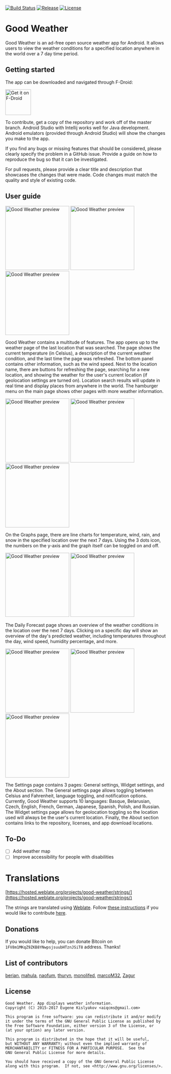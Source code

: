 [![Build Status](https://travis-ci.org/qqq3/good-weather.svg?branch=master)](https://travis-ci.org/qqq3/good-weather)
[![Release](https://img.shields.io/github/release/qqq3/good-weather.svg)](https://github.com/qqq3/good-weather/releases)
[![License](https://img.shields.io/badge/license-GNU_GPLv3-orange.svg)](https://raw.githubusercontent.com/qqq3/good-weather/HEAD/LICENSE)

# Good Weather
Good Weather is an ad-free open source weather app for Android. It allows users to view the weather conditions for a specified location anywhere in the world over a 7 day time period. 

## Getting started
The app can be downloaded and navigated through F-Droid:

[<img src="https://f-droid.org/badge/get-it-on.png" alt="Get it on F-Droid" height="80">](https://f-droid.org/repository/browse/?fdid=org.asdtm.goodweather)

To contribute, get a copy of the repository and work off of the master branch. Android Studio with Intellij works well for Java development. Android emulators (provided through Android Studio) will show the changes you make to the app. 

If you find any bugs or missing features that should be considered, please clearly specify the problem in a GitHub issue. Provide a guide on how to reproduce the bug so that it can be investigated.

For pull requests, please provide a clear title and description that showcases the changes that were made. Code changes must match the quality and style of existing code. 

## User guide
[<img src="http://i.imgur.com/FntbN8S.png" alt="Good Weather preview" width="200">](http://i.imgur.com/FntbN8S.png)
[<img src="http://i.imgur.com/WVFXEoo.png" alt="Good Weather preview" width="200">](http://i.imgur.com/WVFXEoo.png)
[<img src="http://i.imgur.com/Ccg6rKf.png" alt="Good Weather preview" width="200">](https://i.imgur.com/Ccg6rKf.png)

Good Weather contains a multitude of features. The app opens up to the weather page of the last location that was searched. The page shows the current temperature (in Celsius), a description of the current weather condition, and the last time the page was refreshed. The bottom panel contains other information, such as the wind speed. Next to the location name, there are buttons for refreshing the page, searching for a new location, and showing the weather for the user's current location (if geolocation settings are turned on). Location search results will update in real time and display places from anywhere in the world. The hamburger menu on the main page shows other pages with more weather information.

[<img src="http://i.imgur.com/AYvBZMY.png" alt="Good Weather preview" width="200">](http://i.imgur.com/AYvBZMY.png)
[<img src="http://i.imgur.com/XqdR22W.png" alt="Good Weather preview" width="200">](http://i.imgur.com/XqdR22W.png)
[<img src="http://i.imgur.com/gZSBxQW.png" alt="Good Weather preview" width="200">](http://i.imgur.com/gZSBxQW.png)

On the Graphs page, there are line charts for temperature, wind, rain, and snow in the specified location over the next 7 days. Using the 3 dots icon, the numbers on the y-axis and the graph itself can be toggled on and off.

[<img src="http://i.imgur.com/LH8qfzd.png" alt="Good Weather preview" width="200">](http://i.imgur.com/LH8qfzd.png)
[<img src="http://i.imgur.com/fvtEfX3.png" alt="Good Weather preview" width="200">](http://i.imgur.com/fvtEfX3.png)

The Daily Forecast page shows an overview of the weather conditions in the location over the next 7 days. Clicking on a specific day will show an overview of the day's predicted weather, including temperatures throughout the day, wind speed, humidity percentage, and more.

[<img src="http://i.imgur.com/QxUkuYB.png" alt="Good Weather preview" width="200">](http://i.imgur.com/QxUkuYB.png)
[<img src="http://i.imgur.com/SyX9F6C.png" alt="Good Weather preview" width="200">](http://i.imgur.com/SyX9F6C.png)
[<img src="http://i.imgur.com/sdzVzFb.png" alt="Good Weather preview" width="200">](http://i.imgur.com/sdzVzFb.png)

The Settings page contains 3 pages: General settings, Widget settings, and the About section. The General settings page allows toggling between Celsius and Fahrenheit, language toggling, and notification options. Currently, Good Weather supports 10 languages: Basque, Belarusian, Czech, English, French, German, Japanese, Spanish, Polish, and Russian. The Widget settings page allows for geolocation toggling so the location used will always be the user's current location. Finally, the About section contains links to the repository, licenses, and app download locations. 

## To-Do
- [ ] Add weather map
- [ ] Improve accessibility for people with disabilities

# Translations
[https://hosted.weblate.org/projects/good-weather/strings/](https://hosted.weblate.org/projects/good-weather/strings/)

The strings are translated using [Weblate](https://weblate.org/en/). Follow
[these instructions](https://hosted.weblate.org/engage/good-weather/) if you would like to contribute 
[here](https://hosted.weblate.org/projects/good-weather/strings/).

## Donations
If you would like to help, you can donate Bitcoin on ```1FV8m1MKqZ9ZKB8YNwpsjsuubHTznJSiT8``` address.
Thanks!

## List of contributors
[berian](https://github.com/beriain), [mahula](https://github.com/mahula), [naofum](https://github.com/naofum), 
[thuryn](https://github.com/thuryn), [monolifed](https://github.com/monolifed), [marcoM32](https://github.com/marcoM32),
[Zagur](https://github.com/Zagur)

## License
```
Good Weather. App displays weather information.
Copyright (C) 2015-2017 Eugene Kislyakov <aiqcms@gmail.com>

This program is free software: you can redistribute it and/or modify
it under the terms of the GNU General Public License as published by
the Free Software Foundation, either version 3 of the License, or
(at your option) any later version.

This program is distributed in the hope that it will be useful,
but WITHOUT ANY WARRANTY; without even the implied warranty of
MERCHANTABILITY or FITNESS FOR A PARTICULAR PURPOSE.  See the
GNU General Public License for more details.

You should have received a copy of the GNU General Public License
along with this program.  If not, see <http://www.gnu.org/licenses/>.
```
